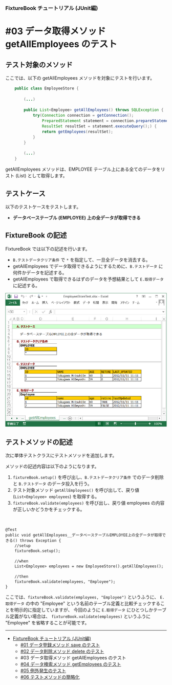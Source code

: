 ﻿
### FixtureBook チュートリアル (JUnit編)

#03 データ取得メソッド getAllEmployees のテスト
===============================================

テスト対象のメソッド
--------------------

ここでは、以下の getAllEmployees メソッドを対象にテストを行います。

```java
    public class EmployeeStore {

        (...)

        public List<Employee> getAllEmployees() throws SQLException {
            try(Connection connection = getConnection();
                PreparedStatement statement = connection.prepareStatement("SELECT * FROM EMPLOYEE");
                ResultSet resultSet = statement.executeQuery();) {
                return getEmployees(resultSet);
            }
        }

        (...)
    }
```

getAllEmployees メソッドは、EMPLOYEE テーブル上にある全てのデータをリスト (List<Employee>) として取得します。


テストケース
------------

以下のテストケースをテストします。

*   <b>データベーステーブル (EMPLOYEE) 上の全データが取得できる</b>


FixtureBook の記述
------------------

FixtureBook では以下の記述を行います。

*   `B.テストデータクリア条件` で `*` を指定して、一旦全データを消去する。
*   getAllEmployees でデータ取得できるようにするために、`B.テストデータ` に何件かデータを記述する。
*   getAllEmployees で取得できるはずのデータを予想結果として `E.取得データ` に記述する。


![FixtureBook記述](./images/Tutorial-getAllEmployees-01.png?raw=true)


テストメソッドの記述
--------------------

次に単体テストクラスにテストメソッドを追加します。

メソッドの記述内容は以下のようになります。

1.  `fixtureBook.setup()` を呼び出し、`B.テストデータクリア条件` でのデータ削除と
    `B.テストデータ` のデータ投入を行う。
2.  テスト対象メソッド `getAllEmployees()` を呼び出して、戻り値 (`List<Employee> employees`) を取得する。
3.  `fixtureBook.validate(employees)` を呼び出し、戻り値 employees の内容が正しいかどうかをチェックする。

&nbsp;

    @Test
    public void getAllEmployees__データベーステーブルEMPLOYEE上の全データが取得できる() throws Exception {
        //setup
        fixtureBook.setup();
        
        //when
        List<Employee> employees = new EmployeeStore().getAllEmployees();
        
        //then
        fixtureBook.validate(employees, "Employee");
    }


ここでは、`fixtureBook.validate(employees, "Employee")` というふうに、
`E.取得データ` の中の "Employee" という名前のテーブル定義と比較チェックすることを明示的に指定していますが、
今回のように `E.取得データ` にひとつしかテーブル定義がない場合は、
`fixtureBook.validate(employees)` というふうに "Employee" を省略することが可能です。


------------------------

*   [FixtureBook チュートリアル (JUnit編)](./Tutorial-JUnit.md)
    *   [#01 データ登録メソッド save のテスト](./Tutorial-JUnit-save.md)
    *   [#02 データ削除メソッド delete のテスト](./Tutorial-JUnit-delete.md)
    *   #03 データ取得メソッド getAllEmployees のテスト
    *   [#04 データ検索メソッド getEmployees のテスト](./Tutorial-JUnit-getEmployees.md)
    *   [#05 例外発生のテスト](./Tutorial-JUnit-Exception.md)
    *   [#06 テストメソッドの簡略化](./Tutorial-JUnit-expect.md)
